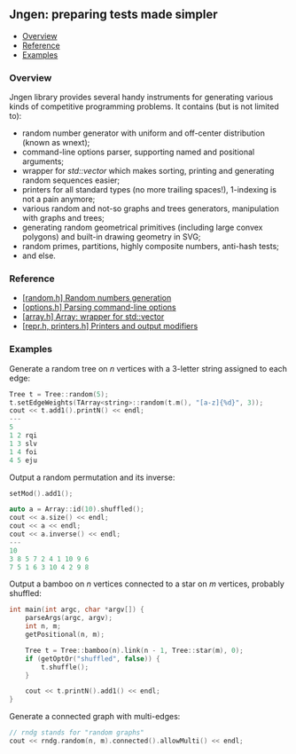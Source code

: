 ## Jngen: preparing tests made simpler

* [Overview](#overview)
* [Reference](#reference)
* [Examples](#examples)

### Overview

Jngen library provides several handy instruments for generating various kinds of competitive programming problems. It contains (but is not limited to):
* random number generator with uniform and off-center distribution (known as wnext);
* command-line options parser, supporting named and positional arguments;
* wrapper for *std::vector* which makes sorting, printing and generating random sequences easier;
* printers for all standard types (no more trailing spaces!), 1-indexing is not a pain anymore;
* various random and not-so graphs and trees generators, manipulation with graphs and trees;
* generating random geometrical primitives (including large convex polygons) and built-in drawing geometry in SVG; 
* random primes, partitions, highly composite numbers, anti-hash tests;
* and else.

### Reference
* [[random.h] Random numbers generation](/doc/random.md)
* [[options.h] Parsing command-line options](/doc/getopt.md)
* [[array.h] Array: wrapper for std::vector](/doc/array.md)
* [[repr.h, printers.h] Printers and output modifiers](/doc/printers.md)

### Examples
Generate a random tree on *n* vertices with a 3-letter string assigned to each edge:
```cpp
Tree t = Tree::random(5);
t.setEdgeWeights(TArray<string>::random(t.m(), "[a-z]{%d}", 3));
cout << t.add1().printN() << endl;
---
5
1 2 rqi
1 3 slv
1 4 foi
4 5 eju
```

Output a random permutation and its inverse:
```cpp
setMod().add1();

auto a = Array::id(10).shuffled();
cout << a.size() << endl;
cout << a << endl;
cout << a.inverse() << endl;
---
10
3 8 5 7 2 4 1 10 9 6
7 5 1 6 3 10 4 2 9 8
```

Output a bamboo on *n* vertices connected to a star on *m* vertices, probably shuffled:
```cpp
int main(int argc, char *argv[]) {
    parseArgs(argc, argv);
    int n, m;
    getPositional(n, m); 

    Tree t = Tree::bamboo(n).link(n - 1, Tree::star(m), 0); 
    if (getOptOr("shuffled", false)) {
        t.shuffle();
    }   

    cout << t.printN().add1() << endl;
}
```

Generate a connected graph with multi-edges:
```cpp
// rndg stands for "random graphs"
cout << rndg.random(n, m).connected().allowMulti() << endl;
```
